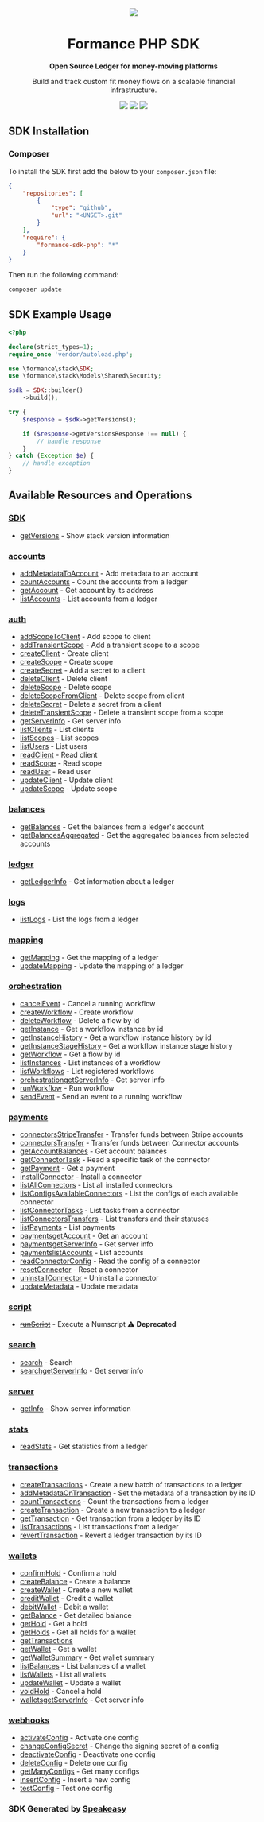 <div align="center">
    <picture>
        <source srcset="https://user-images.githubusercontent.com/6267663/221572723-e77f55a3-5d19-4a13-94f8-e7b0b340d71e.svg" media="(prefers-color-scheme: dark)">
        <img src="https://user-images.githubusercontent.com/6267663/221572726-6982541c-d1cf-4d9f-9bbf-cd774a2713e6.svg">
    </picture>
   <h1>Formance PHP SDK</h1>
   <p><strong>Open Source Ledger for money-moving platforms</strong></p>
   <p>Build and track custom fit money flows on a scalable financial infrastructure.</p>
   <a href="https://docs.formance.com"><img src="https://img.shields.io/static/v1?label=Docs&message=Docs&color=000&style=for-the-badge" /></a>
   <a href="https://join.slack.com/t/formance-community/shared_invite/zt-1of48xmgy-Jc6RH8gzcWf5D0qD2HBPQA"><img src="https://img.shields.io/static/v1?label=Slack&message=Join&color=7289da&style=for-the-badge" /></a>
  <a href="https://opensource.org/licenses/MIT"><img src="https://img.shields.io/badge/License-MIT-blue.svg?style=for-the-badge" /></a>
</div>

<!-- Start SDK Installation -->
## SDK Installation

### Composer

To install the SDK first add the below to your `composer.json` file:

```json
{
    "repositories": [
        {
            "type": "github",
            "url": "<UNSET>.git"
        }
    ],
    "require": {
        "formance-sdk-php": "*"
    }
}
```

Then run the following command:

```bash
composer update
```
<!-- End SDK Installation -->
## SDK Example Usage
<!-- Start SDK Example Usage -->
```php
<?php

declare(strict_types=1);
require_once 'vendor/autoload.php';

use \formance\stack\SDK;
use \formance\stack\Models\Shared\Security;

$sdk = SDK::builder()
    ->build();

try {
    $response = $sdk->getVersions();

    if ($response->getVersionsResponse !== null) {
        // handle response
    }
} catch (Exception $e) {
    // handle exception
}
```
<!-- End SDK Example Usage -->

<!-- Start SDK Available Operations -->
## Available Resources and Operations

### [SDK](docs/sdk/README.md)

* [getVersions](docs/sdk/README.md#getversions) - Show stack version information

### [accounts](docs/accounts/README.md)

* [addMetadataToAccount](docs/accounts/README.md#addmetadatatoaccount) - Add metadata to an account
* [countAccounts](docs/accounts/README.md#countaccounts) - Count the accounts from a ledger
* [getAccount](docs/accounts/README.md#getaccount) - Get account by its address
* [listAccounts](docs/accounts/README.md#listaccounts) - List accounts from a ledger

### [auth](docs/auth/README.md)

* [addScopeToClient](docs/auth/README.md#addscopetoclient) - Add scope to client
* [addTransientScope](docs/auth/README.md#addtransientscope) - Add a transient scope to a scope
* [createClient](docs/auth/README.md#createclient) - Create client
* [createScope](docs/auth/README.md#createscope) - Create scope
* [createSecret](docs/auth/README.md#createsecret) - Add a secret to a client
* [deleteClient](docs/auth/README.md#deleteclient) - Delete client
* [deleteScope](docs/auth/README.md#deletescope) - Delete scope
* [deleteScopeFromClient](docs/auth/README.md#deletescopefromclient) - Delete scope from client
* [deleteSecret](docs/auth/README.md#deletesecret) - Delete a secret from a client
* [deleteTransientScope](docs/auth/README.md#deletetransientscope) - Delete a transient scope from a scope
* [getServerInfo](docs/auth/README.md#getserverinfo) - Get server info
* [listClients](docs/auth/README.md#listclients) - List clients
* [listScopes](docs/auth/README.md#listscopes) - List scopes
* [listUsers](docs/auth/README.md#listusers) - List users
* [readClient](docs/auth/README.md#readclient) - Read client
* [readScope](docs/auth/README.md#readscope) - Read scope
* [readUser](docs/auth/README.md#readuser) - Read user
* [updateClient](docs/auth/README.md#updateclient) - Update client
* [updateScope](docs/auth/README.md#updatescope) - Update scope

### [balances](docs/balances/README.md)

* [getBalances](docs/balances/README.md#getbalances) - Get the balances from a ledger's account
* [getBalancesAggregated](docs/balances/README.md#getbalancesaggregated) - Get the aggregated balances from selected accounts

### [ledger](docs/ledger/README.md)

* [getLedgerInfo](docs/ledger/README.md#getledgerinfo) - Get information about a ledger

### [logs](docs/logs/README.md)

* [listLogs](docs/logs/README.md#listlogs) - List the logs from a ledger

### [mapping](docs/mapping/README.md)

* [getMapping](docs/mapping/README.md#getmapping) - Get the mapping of a ledger
* [updateMapping](docs/mapping/README.md#updatemapping) - Update the mapping of a ledger

### [orchestration](docs/orchestration/README.md)

* [cancelEvent](docs/orchestration/README.md#cancelevent) - Cancel a running workflow
* [createWorkflow](docs/orchestration/README.md#createworkflow) - Create workflow
* [deleteWorkflow](docs/orchestration/README.md#deleteworkflow) - Delete a flow by id
* [getInstance](docs/orchestration/README.md#getinstance) - Get a workflow instance by id
* [getInstanceHistory](docs/orchestration/README.md#getinstancehistory) - Get a workflow instance history by id
* [getInstanceStageHistory](docs/orchestration/README.md#getinstancestagehistory) - Get a workflow instance stage history
* [getWorkflow](docs/orchestration/README.md#getworkflow) - Get a flow by id
* [listInstances](docs/orchestration/README.md#listinstances) - List instances of a workflow
* [listWorkflows](docs/orchestration/README.md#listworkflows) - List registered workflows
* [orchestrationgetServerInfo](docs/orchestration/README.md#orchestrationgetserverinfo) - Get server info
* [runWorkflow](docs/orchestration/README.md#runworkflow) - Run workflow
* [sendEvent](docs/orchestration/README.md#sendevent) - Send an event to a running workflow

### [payments](docs/payments/README.md)

* [connectorsStripeTransfer](docs/payments/README.md#connectorsstripetransfer) - Transfer funds between Stripe accounts
* [connectorsTransfer](docs/payments/README.md#connectorstransfer) - Transfer funds between Connector accounts
* [getAccountBalances](docs/payments/README.md#getaccountbalances) - Get account balances
* [getConnectorTask](docs/payments/README.md#getconnectortask) - Read a specific task of the connector
* [getPayment](docs/payments/README.md#getpayment) - Get a payment
* [installConnector](docs/payments/README.md#installconnector) - Install a connector
* [listAllConnectors](docs/payments/README.md#listallconnectors) - List all installed connectors
* [listConfigsAvailableConnectors](docs/payments/README.md#listconfigsavailableconnectors) - List the configs of each available connector
* [listConnectorTasks](docs/payments/README.md#listconnectortasks) - List tasks from a connector
* [listConnectorsTransfers](docs/payments/README.md#listconnectorstransfers) - List transfers and their statuses
* [listPayments](docs/payments/README.md#listpayments) - List payments
* [paymentsgetAccount](docs/payments/README.md#paymentsgetaccount) - Get an account
* [paymentsgetServerInfo](docs/payments/README.md#paymentsgetserverinfo) - Get server info
* [paymentslistAccounts](docs/payments/README.md#paymentslistaccounts) - List accounts
* [readConnectorConfig](docs/payments/README.md#readconnectorconfig) - Read the config of a connector
* [resetConnector](docs/payments/README.md#resetconnector) - Reset a connector
* [uninstallConnector](docs/payments/README.md#uninstallconnector) - Uninstall a connector
* [updateMetadata](docs/payments/README.md#updatemetadata) - Update metadata

### [script](docs/script/README.md)

* [~~runScript~~](docs/script/README.md#runscript) - Execute a Numscript :warning: **Deprecated**

### [search](docs/search/README.md)

* [search](docs/search/README.md#search) - Search
* [searchgetServerInfo](docs/search/README.md#searchgetserverinfo) - Get server info

### [server](docs/server/README.md)

* [getInfo](docs/server/README.md#getinfo) - Show server information

### [stats](docs/stats/README.md)

* [readStats](docs/stats/README.md#readstats) - Get statistics from a ledger

### [transactions](docs/transactions/README.md)

* [createTransactions](docs/transactions/README.md#createtransactions) - Create a new batch of transactions to a ledger
* [addMetadataOnTransaction](docs/transactions/README.md#addmetadataontransaction) - Set the metadata of a transaction by its ID
* [countTransactions](docs/transactions/README.md#counttransactions) - Count the transactions from a ledger
* [createTransaction](docs/transactions/README.md#createtransaction) - Create a new transaction to a ledger
* [getTransaction](docs/transactions/README.md#gettransaction) - Get transaction from a ledger by its ID
* [listTransactions](docs/transactions/README.md#listtransactions) - List transactions from a ledger
* [revertTransaction](docs/transactions/README.md#reverttransaction) - Revert a ledger transaction by its ID

### [wallets](docs/wallets/README.md)

* [confirmHold](docs/wallets/README.md#confirmhold) - Confirm a hold
* [createBalance](docs/wallets/README.md#createbalance) - Create a balance
* [createWallet](docs/wallets/README.md#createwallet) - Create a new wallet
* [creditWallet](docs/wallets/README.md#creditwallet) - Credit a wallet
* [debitWallet](docs/wallets/README.md#debitwallet) - Debit a wallet
* [getBalance](docs/wallets/README.md#getbalance) - Get detailed balance
* [getHold](docs/wallets/README.md#gethold) - Get a hold
* [getHolds](docs/wallets/README.md#getholds) - Get all holds for a wallet
* [getTransactions](docs/wallets/README.md#gettransactions)
* [getWallet](docs/wallets/README.md#getwallet) - Get a wallet
* [getWalletSummary](docs/wallets/README.md#getwalletsummary) - Get wallet summary
* [listBalances](docs/wallets/README.md#listbalances) - List balances of a wallet
* [listWallets](docs/wallets/README.md#listwallets) - List all wallets
* [updateWallet](docs/wallets/README.md#updatewallet) - Update a wallet
* [voidHold](docs/wallets/README.md#voidhold) - Cancel a hold
* [walletsgetServerInfo](docs/wallets/README.md#walletsgetserverinfo) - Get server info

### [webhooks](docs/webhooks/README.md)

* [activateConfig](docs/webhooks/README.md#activateconfig) - Activate one config
* [changeConfigSecret](docs/webhooks/README.md#changeconfigsecret) - Change the signing secret of a config
* [deactivateConfig](docs/webhooks/README.md#deactivateconfig) - Deactivate one config
* [deleteConfig](docs/webhooks/README.md#deleteconfig) - Delete one config
* [getManyConfigs](docs/webhooks/README.md#getmanyconfigs) - Get many configs
* [insertConfig](docs/webhooks/README.md#insertconfig) - Insert a new config
* [testConfig](docs/webhooks/README.md#testconfig) - Test one config
<!-- End SDK Available Operations -->

### SDK Generated by [Speakeasy](https://docs.speakeasyapi.dev/docs/using-speakeasy/client-sdks)
